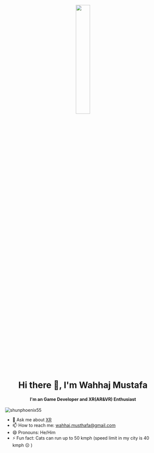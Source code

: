 <div align="center">
	<br>
	<img src="https://media4.giphy.com/media/3oKIPnAiaMCws8nOsE/giphy.gif" width= "30%" height="30%">
</div>

<h1 align="center">Hi there 👋, I'm Wahhaj Mustafa</h1>
<h4 align="center">I'm an Game Developer and XR(AR&VR) Enthusiast</h4>
<p align="left"> <img src="https://komarev.com/ghpvc/?username=shunphoenix55&color=blueviolet" alt="shunphoenix55" /> </p>
<!--
**shunphoenix55/shunphoenix55** is a ✨ _special_ ✨ repository because its `README.md` (this file) appears on your GitHub profile.

Here are some ideas to get you started:
-->

- Projects Lead at @[Technology and Gaming Club VIT](https://github.com/Technology-And-Gaming-Club)
- 🔭 I’m currently working on Game Development and XR (AR&VR) in [Unity]()
- 🌱 I’m currently learning [AR Core](), [Three.js]() and [App Dev]()
- 👯 I’m looking to collaborate on [Game Dev]() or [XR]() Projects
<!-- - 🤔 I’m looking for help with ... -->
- 💬 Ask me about [XR]()
- 📫 How to reach me: wahhaj.musthafa@gmail.com
- 😄 Pronouns: He/Him
- ⚡ Fun fact: Cats can run up to 50 kmph (speed limit in my city is 40 kmph ☹️ )


